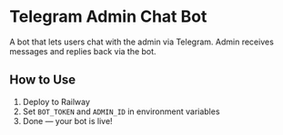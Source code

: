 # Telegram Admin Chat Bot

A bot that lets users chat with the admin via Telegram. Admin receives messages and replies back via the bot.

## How to Use
1. Deploy to Railway
2. Set `BOT_TOKEN` and `ADMIN_ID` in environment variables
3. Done — your bot is live!
